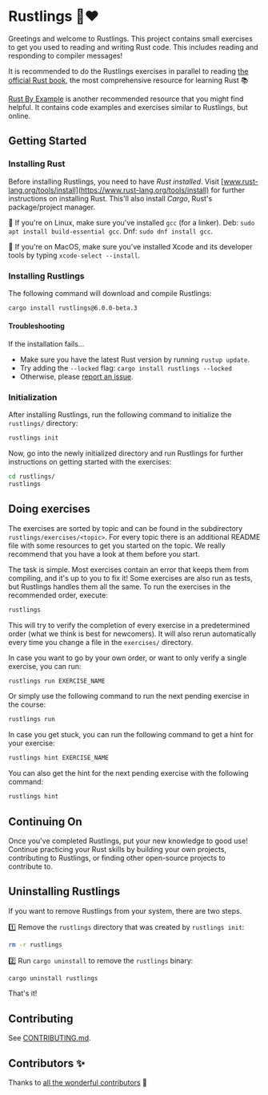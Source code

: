 <div class="oranda-hide">

# Rustlings 🦀❤️

</div>

Greetings and welcome to Rustlings.
This project contains small exercises to get you used to reading and writing Rust code.
This includes reading and responding to compiler messages!

It is recommended to do the Rustlings exercises in parallel to reading [the official Rust book](https://doc.rust-lang.org/book/), the most comprehensive resource for learning Rust 📚️

[Rust By Example](https://doc.rust-lang.org/rust-by-example/) is another recommended resource that you might find helpful.
It contains code examples and exercises similar to Rustlings, but online.

## Getting Started

### Installing Rust

Before installing Rustlings, you need to have _Rust installed_.
Visit [www.rust-lang.org/tools/install](https://www.rust-lang.org/tools/install) for further instructions on installing Rust.
This'll also install _Cargo_, Rust's package/project manager.

🐧 If you're on Linux, make sure you've installed `gcc` (for a linker). Deb: `sudo apt install build-essential gcc`. Dnf: `sudo dnf install gcc`.

🍎 If you're on MacOS, make sure you've installed Xcode and its developer tools by typing `xcode-select --install`.

### Installing Rustlings

The following command will download and compile Rustlings:

<!-- TODO: Remove @6.0.0-beta.x -->

```bash
cargo install rustlings@6.0.0-beta.3
```

#### Troubleshooting

If the installation fails…

<!-- TODO: Remove @6.0.0-beta.x -->

- Make sure you have the latest Rust version by running `rustup update`.
- Try adding the `--locked` flag: `cargo install rustlings --locked`
- Otherwise, please [report an issue](https://github.com/rust-lang/rustlings/issues/new).

### Initialization

After installing Rustlings, run the following command to initialize the `rustlings/` directory:

```bash
rustlings init
```

Now, go into the newly initialized directory and run Rustlings for further instructions on getting started with the exercises:

```bash
cd rustlings/
rustlings
```

## Doing exercises

The exercises are sorted by topic and can be found in the subdirectory `rustlings/exercises/<topic>`.
For every topic there is an additional README file with some resources to get you started on the topic.
We really recommend that you have a look at them before you start.

The task is simple.
Most exercises contain an error that keeps them from compiling, and it's up to you to fix it!
Some exercises are also run as tests, but Rustlings handles them all the same.
To run the exercises in the recommended order, execute:

```bash
rustlings
```

This will try to verify the completion of every exercise in a predetermined order (what we think is best for newcomers).
It will also rerun automatically every time you change a file in the `exercises/` directory.

In case you want to go by your own order, or want to only verify a single exercise, you can run:

```bash
rustlings run EXERCISE_NAME
```

Or simply use the following command to run the next pending exercise in the course:

```bash
rustlings run
```

In case you get stuck, you can run the following command to get a hint for your exercise:

```bash
rustlings hint EXERCISE_NAME
```

You can also get the hint for the next pending exercise with the following command:

```bash
rustlings hint
```

## Continuing On

<!-- TODO: Mention third-party exercises -->

Once you've completed Rustlings, put your new knowledge to good use!
Continue practicing your Rust skills by building your own projects, contributing to Rustlings, or finding other open-source projects to contribute to.

## Uninstalling Rustlings

If you want to remove Rustlings from your system, there are two steps.

1️⃣ Remove the `rustlings` directory that was created by `rustlings init`:

```bash
rm -r rustlings
```

2️⃣ Run `cargo uninstall` to remove the `rustlings` binary:

```bash
cargo uninstall rustlings
```

That's it!

## Contributing

See [CONTRIBUTING.md](https://github.com/rust-lang/rustlings/blob/main/CONTRIBUTING.md).

## Contributors ✨

Thanks to [all the wonderful contributors](https://github.com/rust-lang/rustlings/graphs/contributors) 🎉
